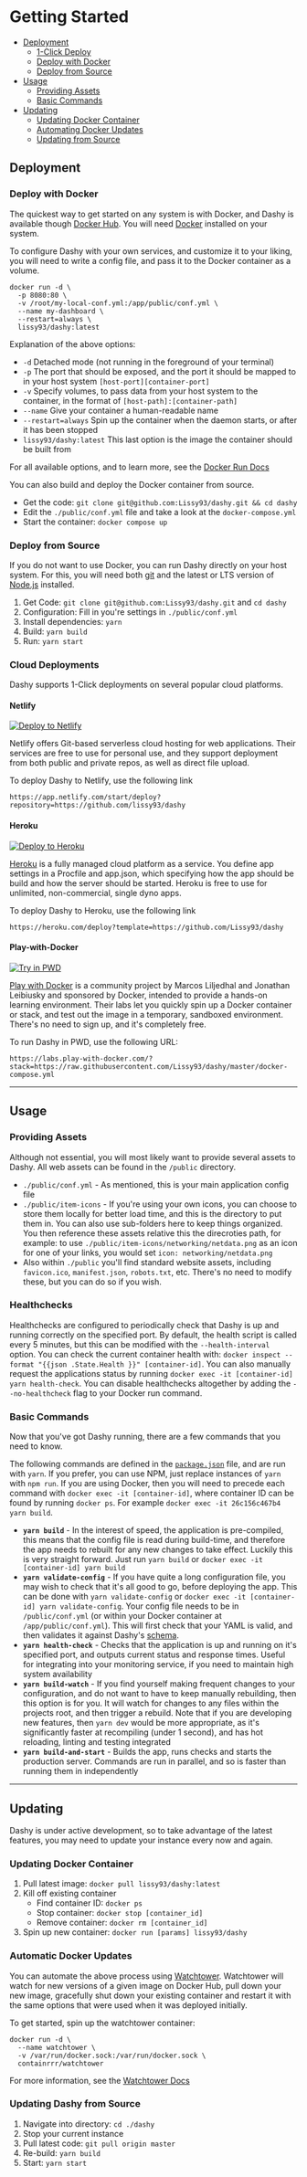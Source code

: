 # Getting Started

- [Deployment](#deployment)
  - [1-Click Deploy](#1-click-deploy)
  - [Deploy with Docker](#deploy-with-docker)
  - [Deploy from Source](#deploy-from-source)
- [Usage](#usage) 
  - [Providing Assets](#providing-assets)
  - [Basic Commands](#basic-commands)
- [Updating](#updating)
  - [Updating Docker Container](#updating-docker-container)
  - [Automating Docker Updates](#automating-docker-updates)
  - [Updating from Source](#updating-from-source)

## Deployment

### Deploy with Docker

The quickest way to get started on any system is with Docker, and Dashy is available though [Docker Hub](https://hub.docker.com/r/lissy93/dashy). You will need [Docker](https://docs.docker.com/get-docker/) installed on your system.

To configure Dashy with your own services, and customize it to your liking, you will need to write a config file, and pass it to the Docker container as a volume. 

```docker
docker run -d \
  -p 8080:80 \
  -v /root/my-local-conf.yml:/app/public/conf.yml \
  --name my-dashboard \
  --restart=always \
  lissy93/dashy:latest
```

Explanation of the above options:
- `-d` Detached mode (not running in the foreground of your terminal)
- `-p` The port that should be exposed, and the port it should be mapped to in your host system `[host-port][container-port]`
- `-v` Specify volumes, to pass data from your host system to the container, in the format of `[host-path]:[container-path]`
- `--name` Give your container a human-readable name
- `--restart=always` Spin up the container when the daemon starts, or after it has been stopped
- `lissy93/dashy:latest` This last option is the image the container should be built from

For all available options, and to learn more, see the [Docker Run Docs](https://docs.docker.com/engine/reference/commandline/run/)

You can also build and deploy the Docker container from source.
- Get the code: `git clone git@github.com:Lissy93/dashy.git && cd dashy`
- Edit the `./public/conf.yml` file and take a look at the `docker-compose.yml`
- Start the container: `docker compose up`


### Deploy from Source
If you do not want to use Docker, you can run Dashy directly on your host system. For this, you will need both [git](https://git-scm.com/downloads) and the latest or LTS version of [Node.js](https://nodejs.org/) installed.

1. Get Code: `git clone git@github.com:Lissy93/dashy.git` and `cd dashy`
2. Configuration: Fill in you're settings in `./public/conf.yml`
3. Install dependencies: `yarn`
4. Build: `yarn build`
5. Run: `yarn start`

### Cloud Deployments

Dashy supports 1-Click deployments on several popular cloud platforms.

#### Netlify
[![Deploy to Netlify](https://www.netlify.com/img/deploy/button.svg)](https://app.netlify.com/start/deploy?repository=https://github.com/lissy93/dashy)

Netlify offers Git-based serverless cloud hosting for web applications. Their services are free to use for personal use, and they support deployment from both public and private repos, as well as direct file upload. 

To deploy Dashy to Netlify, use the following link
```
https://app.netlify.com/start/deploy?repository=https://github.com/lissy93/dashy
```

#### Heroku
[![Deploy to Heroku](https://www.herokucdn.com/deploy/button.svg)](https://heroku.com/deploy?template=https://github.com/Lissy93/dashy)

[Heroku](https://www.heroku.com/) is a fully managed cloud platform as a service. You define app settings in a Procfile and app.json, which specifying how the app should be build and how the server should be started. Heroku is free to use for unlimited, non-commercial, single dyno apps. 

To deploy Dashy to Heroku, use the following link
```
https://heroku.com/deploy?template=https://github.com/Lissy93/dashy
```

#### Play-with-Docker
[![Try in PWD](https://raw.githubusercontent.com/play-with-docker/stacks/cff22438/assets/images/button.png)](https://labs.play-with-docker.com/?stack=https://raw.githubusercontent.com/Lissy93/dashy/master/docker-compose.yml)

[Play with Docker](https://labs.play-with-docker.com/) is a community project by Marcos Liljedhal and Jonathan Leibiusky and sponsored by Docker, intended to provide a hands-on learning environment. Their labs let you quickly spin up a Docker container or stack, and test out the image in a temporary, sandboxed environment. There's no need to sign up, and it's completely free.

To run Dashy in PWD, use the following URL:
```
https://labs.play-with-docker.com/?stack=https://raw.githubusercontent.com/Lissy93/dashy/master/docker-compose.yml
```


---

## Usage
### Providing Assets
Although not essential, you will most likely want to provide several assets to Dashy. All web assets can be found in the `/public` directory.

- `./public/conf.yml` - As mentioned, this is your main application config file
- `./public/item-icons` - If you're using your own icons, you can choose to store them locally for better load time, and this is the directory to put them in. You can also use sub-folders here to keep things organized. You then reference these assets relative this the direcroties path, for example: to use `./public/item-icons/networking/netdata.png` as an icon for one of your links, you would set `icon: networking/netdata.png`
- Also within `./public` you'll find standard website assets, including `favicon.ico`, `manifest.json`, `robots.txt`, etc. There's no need to modify these, but you can do so if you wish.

### Healthchecks

Healthchecks are configured to periodically check that Dashy is up and running correctly on the specified port. By default, the health script is called every 5 minutes, but this can be modified with the `--health-interval` option. You can check the current container health with: `docker inspect --format "{{json .State.Health }}" [container-id]`. You can also manually request the applications status by running `docker exec -it [container-id] yarn health-check`. You can disable healthchecks altogether by adding the `--no-healthcheck` flag to your Docker run command.

### Basic Commands

Now that you've got Dashy running, there are a few commands that you need to know.

The following commands are defined in the [`package.json`](https://github.com/Lissy93/dashy/blob/master/package.json#L5) file, and are run with `yarn`. If you prefer, you can use NPM, just replace instances of `yarn` with `npm run`. If you are using Docker, then you will need to precede each command with `docker exec -it [container-id]`, where container ID can be found by running `docker ps`. For example `docker exec -it 26c156c467b4 yarn build`.

- **`yarn build`** - In the interest of speed, the application is pre-compiled, this means that the config file is read during build-time, and therefore the app needs to rebuilt for any new changes to take effect. Luckily this is very straight forward. Just run `yarn build` or `docker exec -it [container-id] yarn build`
- **`yarn validate-config`** - If you have quite a long configuration file, you may wish to check that it's all good to go, before deploying the app. This can be done with `yarn validate-config` or `docker exec -it [container-id] yarn validate-config`. Your config file needs to be in `/public/conf.yml` (or within your Docker container at `/app/public/conf.yml`). This will first check that your YAML is valid, and then validates it against Dashy's [schema](https://github.com/Lissy93/dashy/blob/master/src/utils/ConfigSchema.js).
- **`yarn health-check`** - Checks that the application is up and running on it's specified port, and outputs current status and response times. Useful for integrating into your monitoring service, if you need to maintain high system availability
- **`yarn build-watch`** - If you find yourself making frequent changes to your configuration, and do not want to have to keep manually rebuilding, then this option is for you. It will watch for changes to any files within the projects root, and then trigger a rebuild. Note that if you are developing new features, then `yarn dev` would be more appropriate, as it's significantly faster at recompiling (under 1 second), and has hot reloading, linting and testing integrated
- **`yarn build-and-start`** - Builds the app, runs checks and starts the production server. Commands are run in parallel, and so is faster than running them in independently

---
## Updating

Dashy is under active development, so to take advantage of the latest features, you may need to update your instance every now and again.

### Updating Docker Container
1. Pull latest image: `docker pull lissy93/dashy:latest`
2. Kill off existing container
	- Find container ID: `docker ps`
	- Stop container: `docker stop [container_id]`
	- Remove container: `docker rm [container_id]`
3. Spin up new container: `docker run [params] lissy93/dashy`

### Automatic Docker Updates

You can automate the above process using [Watchtower](https://github.com/containrrr/watchtower).
Watchtower will watch for new versions of a given image on Docker Hub, pull down your new image, gracefully shut down your existing container and restart it with the same options that were used when it was deployed initially.

To get started, spin up the watchtower container:

```
docker run -d \
  --name watchtower \
  -v /var/run/docker.sock:/var/run/docker.sock \
  containrrr/watchtower
```

For more information, see the [Watchtower Docs](https://containrrr.dev/watchtower/)

### Updating Dashy from Source
1. Navigate into directory: `cd ./dashy`
2. Stop your current instance
3. Pull latest code: `git pull origin master`
4. Re-build: `yarn build`
5. Start: `yarn start`
